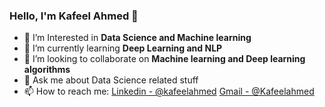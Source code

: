 ### Hello, I'm Kafeel Ahmed 👋


- 🔭 I’m Interested in **Data Science and Machine learning**
- 🌱 I’m currently learning **Deep Learning and NLP**
- 👯 I’m looking to collaborate on **Machine learning and Deep learning algorithms**
- 💬 Ask me about Data Science related stuff
- 📫 How to reach me: [Linkedin - @kafeelahmed](https://www.linkedin.com/in/kafeel-ahmed-lee/) [Gmail - @Kafeelahmed](kafeelahmedlee@gmail.com)


